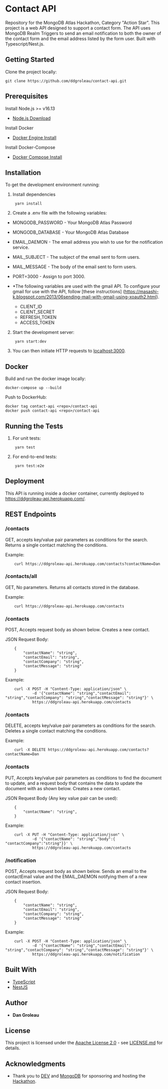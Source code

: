 # Contact API

Repository for the MongoDB Atlas Hackathon, Category "Action Star". 
This project is a web API designed to support a contact form. The
API uses MongoDB Realm Triggers to send an email notification to
both the owner of the contact form and the email address listed by
the form user. Built with Typescript/Nest.js.

## Getting Started

Clone the project locally:

    git clone https://github.com/ddgroleau/contact-api.git

## Prerequisites

Install Node.js >= v16.13
- [Node.js Download](https://nodejs.org/en/)

Install Docker
- [Docker Engine Install](https://docs.docker.com/engine/install/)

Install Docker-Compose
- [Docker Compose Install](https://docs.docker.com/compose/install/)


## Installation

To get the development environment running:

1. Install dependencies

        yarn install

3. Create a .env file with the following variables:

  - MONGODB_PASSWORD - Your MongoDB Atlas Password
  - MONGODB_DATABASE - Your MongoDB Atlas Database
  - EMAIL_DAEMON - The email address you wish to use for the notification service.
  - MAIL_SUBJECT - The subject of the email sent to form users.
  - MAIL_MESSAGE - The body of the email sent to form users.
  - PORT=3000 - Assign to port 3000.

  - *The following variables are used with the gmail API. To configure your gmail
    for use with the API, follow [these instructions]
    (https://masashi-k.blogspot.com/2013/06sending-mail-with-gmail-using-xoauth2.html).

    - CLIENT_ID
    - CLIENT_SECRET
    - REFRESH_TOKEN
    - ACCESS_TOKEN

2. Start the development server:

        yarn start:dev

3. You can then initiate HTTP requests to [localhost:3000](http://localhost:3000).


## Docker

Build and run the docker image locally:

    docker-compose up --build

Push to DockerHub:

    docker tag contact-api <repo>/contact-api
    docker push contact-api <repo>/contact-api


## Running the Tests

1. For unit tests:

        yarn test

2. For end-to-end tests:

        yarn test:e2e


## Deployment

This API is running inside a docker container, currently deployed to https://ddgroleau-api.herokuapp.com/. 

## REST Endpoints
        
### /contacts

GET, accepts key/value pair parameters as conditions for the search. Returns a single contact matching the conditions.

Example:

        curl https://ddgroleau-api.herokuapp.com/contacts?contactName=Dan

### /contacts/all

GET, No parameters. Returns all contacts stored in the database.

Example:

        curl https://ddgroleau-api.herokuapp.com/contacts

### /contacts

POST, Accepts request body as shown below. Creates a new contact.

JSON Request Body:

        {
            "contactName": "string",
            "contactEmail": "string",
            "contactCompany": "string",
            "contactMessage": "string"
        }

Example:

        curl -X POST -H "Content-Type: application/json" \
                -d '{"contactName": "string","contactEmail": "string","contactCompany": "string","contactMessage": "string"}' \
                https://ddgroleau-api.herokuapp.com/contacts

### /contacts

DELETE, accepts key/value pair parameters as conditions for the search. Deletes a single contact matching the conditions.

Example:

        curl -X DELETE https://ddgroleau-api.herokuapp.com/contacts?contactName=Dan

### /contacts

PUT, Accepts key/value pair parameters as conditions to find the document to update,
and a request body that contains the data to update the document with as shown below. Creates a new contact.

JSON Request Body (Any key value pair can be used):

        {
            "contactName": "string",
        }

Example:

        curl -X PUT -H "Content-Type: application/json" \
                -d '{"contactName": "string","body":{ "contactCompany":"string"}}' \
                https://ddgroleau-api.herokuapp.com/contacts

### /notification

POST, Accepts request body as shown below. Sends an email to the contactEmail value and the EMAIL_DAEMON
notifying them of a new contact insertion.

JSON Request Body:

        {
            "contactName": "string",
            "contactEmail": "string",
            "contactCompany": "string",
            "contactMessage": "string"
        }

Example:

        curl -X POST -H "Content-Type: application/json" \
                -d '{"contactName": "string","contactEmail": "string","contactCompany": "string","contactMessage": "string"}' \
                https://ddgroleau-api.herokuapp.com/notification
                

## Built With

  - [TypeScript](https://www.typescriptlang.org/)
  - [NestJS](https://nestjs.com/)


## Author

  - **Dan Groleau**


## License

This project is licensed under the [Apache License 2.0](LICENSE.md) - see [LICENSE.md](LICENSE.md) for
details.


## Acknowledgments

  - Thank you to [DEV](https://dev.to/) and [MongoDB](https://www.mongodb.com/) for sponsoring and hosting the [Hackathon](https://dev.to/devteam/announcing-the-mongodb-atlas-hackathon-on-dev-4b6m).

